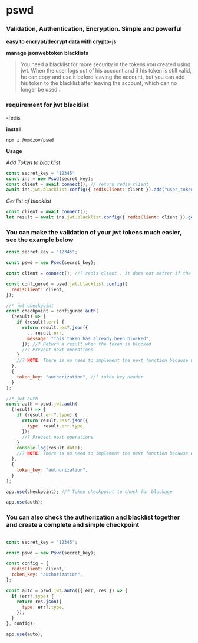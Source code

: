 # pswd

### Validation, Authentication, Encryption. Simple and powerful

**easy to encrypt/decrypt data with crypto-js**

**manage jsonwebtoken blacklists**

> You need a blacklist for more security in the tokens you created using jwt. When the user logs out of his account and if his token is still valid, he can copy and use it before leaving the account, but you can add his token to the blacklist after leaving the account, which can no longer be used .

### requirement for jwt blacklist

-redis

**install**
 
```npm
npm i @mmdzov/pswd
```
  

**Usage**

*Add Token to blacklist*
```javascript
const secret_key = "12345"
const ins = new Pswd(secret_key);
const client = await connect(); // return redis client
await ins.jwt.blacklist.config({ redisClient: client }).add("user_token"); // return boolean

```

*Get list of blacklist*
```javascript
const client = await connect();
let result = await ins.jwt.blacklist.config({ redisClient: client }).getList(); //return array of object blacklist. like: [{ key: "BLACKLIST_TOKEN_3423473676", value: "TOKEN" }]
```


### You can make the validation of your jwt tokens much easier, see the example below

```javascript
const secret_key = "12345";

const pswd = new Pswd(secret_key);

const client = connect(); //? redis client . It does not matter if the result is a promise or not

const configured = pswd.jwt.blacklist.config({
  redisClient: client,
});

//* jwt checkpoint
const checkpoint = configured.auth(
  (result) => {
    if (result?.err) {
      return result.res?.json({
        ...result.err,
        message: "This token has already been blocked",
      }); //? Return a result when the token is blocked
      //? Prevent next operations
    }
    //? NOTE: There is no need to implement the next function because when the validation is confirmed, next runs behind the scenes
  },
  {
    token_key: "authorization", //? token key Header
  }
);

//* jwt auth
const auth = pswd.jwt.auth(
  (result) => {
    if (result.err?.type) {
      return result.res?.json({
        type: result.err.type,
      });
      //? Prevent next operations
    }
    console.log(result.data);
    //? NOTE: There is no need to implement the next function because when the validation is confirmed, next runs behind the scenes
  },
  {
    token_key: "authorization",
  }
);

app.use(checkpoint); //? Token checkpoint to check for blockage

app.use(auth);
```

### You can also check the authorization and blacklist together and create a complete and simple checkpoint

```javascript

const secret_key = "12345";

const pswd = new Pswd(secret_key);

const config = {
  redisClient: client,
  token_key: "authorization",
};

const auto = pswd.jwt.auto(({ err, res }) => {
  if (err?.type) {
    return res.json({
      type: err?.type,
    });
  }
}, config);

app.use(auto);
```
